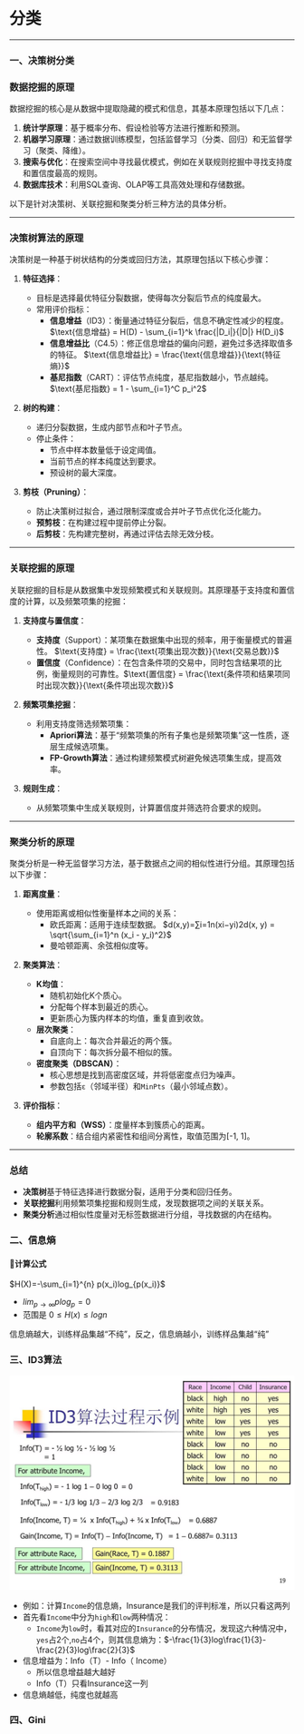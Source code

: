 # 分类

---

### 一、决策树分类
### 数据挖掘的原理

数据挖掘的核心是从数据中提取隐藏的模式和信息，其基本原理包括以下几点：

1. **统计学原理**：基于概率分布、假设检验等方法进行推断和预测。
2. **机器学习原理**：通过数据训练模型，包括监督学习（分类、回归）和无监督学习（聚类、降维）。
3. **搜索与优化**：在搜索空间中寻找最优模式，例如在关联规则挖掘中寻找支持度和置信度最高的规则。
4. **数据库技术**：利用SQL查询、OLAP等工具高效处理和存储数据。

以下是针对决策树、关联挖掘和聚类分析三种方法的具体分析。

---

### 决策树算法的原理

决策树是一种基于树状结构的分类或回归方法，其原理包括以下核心步骤：

1. **特征选择**：
    
    - 目标是选择最优特征分裂数据，使得每次分裂后节点的纯度最大。
    - 常用评价指标：
        - **信息增益**（ID3）：衡量通过特征分裂后，信息不确定性减少的程度。 $\text{信息增益} = H(D) - \sum_{i=1}^k \frac{|D_i|}{|D|} H(D_i)$
        - **信息增益比**（C4.5）：修正信息增益的偏向问题，避免过多选择取值多的特征。 $\text{信息增益比} = \frac{\text{信息增益}}{\text{特征熵}}$
        - **基尼指数**（CART）：评估节点纯度，基尼指数越小，节点越纯。$\text{基尼指数} = 1 - \sum_{i=1}^C p_i^2$
2. **树的构建**：
    
    - 递归分裂数据，生成内部节点和叶子节点。
    - 停止条件：
        - 节点中样本数量低于设定阈值。
        - 当前节点的样本纯度达到要求。
        - 预设树的最大深度。
3. **剪枝（Pruning）**：
    
    - 防止决策树过拟合，通过限制深度或合并叶子节点优化泛化能力。
    - **预剪枝**：在构建过程中提前停止分裂。
    - **后剪枝**：先构建完整树，再通过评估去除无效分枝。

---

### 关联挖掘的原理

关联挖掘的目标是从数据集中发现频繁模式和关联规则。其原理基于支持度和置信度的计算，以及频繁项集的挖掘：

1. **支持度与置信度**：
    
    - **支持度**（Support）：某项集在数据集中出现的频率，用于衡量模式的普遍性。 $\text{支持度} = \frac{\text{项集出现次数}}{\text{交易总数}}$
    - **置信度**（Confidence）：在包含条件项的交易中，同时包含结果项的比例，衡量规则的可靠性。$\text{置信度} = \frac{\text{条件项和结果项同时出现次数}}{\text{条件项出现次数}}$
2. **频繁项集挖掘**：
    
    - 利用支持度筛选频繁项集：
        - **Apriori算法**：基于“频繁项集的所有子集也是频繁项集”这一性质，逐层生成候选项集。
        - **FP-Growth算法**：通过构建频繁模式树避免候选项集生成，提高效率。
3. **规则生成**：
    
    - 从频繁项集中生成关联规则，计算置信度并筛选符合要求的规则。

---

### 聚类分析的原理

聚类分析是一种无监督学习方法，基于数据点之间的相似性进行分组。其原理包括以下步骤：

1. **距离度量**：
    
    - 使用距离或相似性衡量样本之间的关系：
        - 欧氏距离：适用于连续型数据。 $d(x,y)=∑i=1n(xi−yi)2d(x, y) = \sqrt{\sum_{i=1}^n (x_i - y_i)^2}$
        - 曼哈顿距离、余弦相似度等。
2. **聚类算法**：
    
    - **K均值**：
        - 随机初始化K个质心。
        - 分配每个样本到最近的质心。
        - 更新质心为簇内样本的均值，重复直到收敛。
    - **层次聚类**：
        - 自底向上：每次合并最近的两个簇。
        - 自顶向下：每次拆分最不相似的簇。
    - **密度聚类（DBSCAN）**：
        - 核心思想是找到高密度区域，并将低密度点归为噪声。
        - 参数包括`ε`（邻域半径）和`MinPts`（最小邻域点数）。
3. **评价指标**：
    
    - **组内平方和（WSS）**：度量样本到簇质心的距离。
    - **轮廓系数**：结合组内紧密性和组间分离性，取值范围为[-1, 1]。

---

### 总结

- **决策树**基于特征选择进行数据分裂，适用于分类和回归任务。
- **关联挖掘**利用频繁项集挖掘和规则生成，发现数据项之间的关联关系。
- **聚类分析**通过相似性度量对无标签数据进行分组，寻找数据的内在结构。


### 二、信息熵
#### 🌟计算公式

$H(X)=-\sum_{i=1}^{n} p(x_i)log_{p(x_i)}$
- $lim_{p\rightarrow\infty}plog_p=0$
- 范围是 $0\leq H(x)\leq logn$

信息熵越大，训练样品集越“不纯”，反之，信息熵越小，训练样品集越“纯”

### 三、ID3算法

![](assets/2afd3517af46ca1b5e58e68fa5e4a16f.jpg)
- 例如：计算`Income`的信息熵，Insurance是我们的评判标准，所以只看这两列
- 首先看`Income`中分为`high`和`low`两种情况：
	- `Income`为`low`时，看其对应的`Insurance`的分布情况，发现这六种情况中，`yes`占2个,`no`占4个，则其信息熵为：$-\frac{1}{3}log\frac{1}{3}-\frac{2}{3}log\frac{2}{3}$
- 信息增益为：Info（T）- Info（ Income）
	- 所以信息增益越大越好
	- Info（T）只看Insurance这一列
- 信息熵越低，纯度也就越高


### 四、Gini

